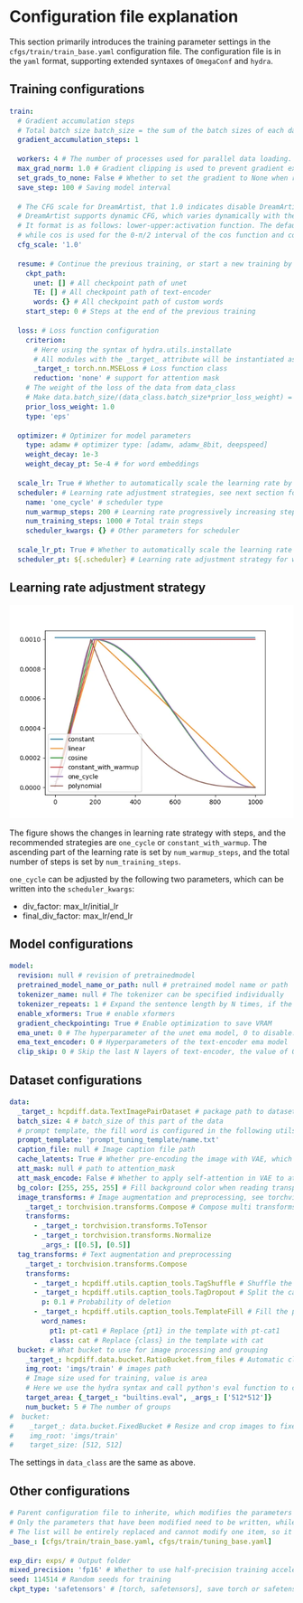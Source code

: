 # Configuration file explanation

This section primarily introduces the training parameter settings in the ```cfgs/train/train_base.yaml``` configuration file.
The configuration file is in the ```yaml``` format, supporting extended syntaxes of ```OmegaConf``` and ```hydra```.

## Training configurations

```yaml
train:
  # Gradient accumulation steps
  # Total batch size batch_size = the sum of the batch sizes of each dataset * Gradient accumulation steps * GPU count
  gradient_accumulation_steps: 1
  
  workers: 4 # The number of processes used for parallel data loading. It can be adjusted based on the number of CPU cores.
  max_grad_norm: 1.0 # Gradient clipping is used to prevent gradient explosion.
  set_grads_to_none: False # Whether to set the gradient to None when resetting it.
  save_step: 100 # Saving model interval 
  
  # The CFG scale for DreamArtist, that 1.0 indicates disable DreamArtist.
  # DreamArtist supports dynamic CFG, which varies dynamically with the diffusion time steps. 
  # It format is as follows: lower-upper:activation function. The default activation function is linear, 
  # while cos is used for the 0-π/2 interval of the cos function and cos2 for the π/2-π interval of the cos function.
  cfg_scale: '1.0' 

  resume: # Continue the previous training, or start a new training by set it to null
    ckpt_path:
      unet: [] # All checkpoint path of unet
      TE: [] # All checkpoint path of text-encoder
      words: {} # All checkpoint path of custom words
    start_step: 0 # Steps at the end of the previous training

  loss: # Loss function configuration
    criterion:
      # Here using the syntax of hydra.utils.installate
      # All modules with the _target_ attribute will be instantiated as the corresponding python object
      _target_: torch.nn.MSELoss # Loss function class
      reduction: 'none' # support for attention mask
    # The weight of the loss of the data from data_class
    # Make data.batch_size/(data_class.batch_size*prior_loss_weight) = 4/1 can get better results
    prior_loss_weight: 1.0 
    type: 'eps'

  optimizer: # Optimizer for model parameters 
    type: adamw # optimizer type: [adamw, adamw_8bit, deepspeed]
    weight_decay: 1e-3
    weight_decay_pt: 5e-4 # for word embeddings

  scale_lr: True # Whether to automatically scale the learning rate by total batch size
  scheduler: # Learning rate adjustment strategies, see next section for options
    name: 'one_cycle' # scheduler type
    num_warmup_steps: 200 # Learning rate progressively increasing steps
    num_training_steps: 1000 # Total train steps
    scheduler_kwargs: {} # Other parameters for scheduler

  scale_lr_pt: True # Whether to automatically scale the learning rate of word training by total batch size
  scheduler_pt: ${.scheduler} # Learning rate adjustment strategy for word training. OmegaConf syntax, consistent with scheduler content above
```

## Learning rate adjustment strategy

![](../imgs/lr.webp)

The figure shows the changes in learning rate strategy with steps, and the recommended strategies are ```one_cycle``` or ```constant_with_warmup```. 
The ascending part of the learning rate is set by ```num_warmup_steps```, and the total number of steps is set by ```num_training_steps```.

```one_cycle``` can be adjusted by the following two parameters, which can be written into the ```scheduler_kwargs```:
+ div_factor: max_lr/initial_lr
+ final_div_factor: max_lr/end_lr

## Model configurations

```yaml
model:
  revision: null # revision of pretrainedmodel
  pretrained_model_name_or_path: null # pretrained model name or path
  tokenizer_name: null # The tokenizer can be specified individually
  tokenizer_repeats: 1 # Expand the sentence length by N times, if the caption exceeds the upper limit you can increase the tokenizer_repeats
  enable_xformers: True # enable xformers
  gradient_checkpointing: True # Enable optimization to save VRAM
  ema_unet: 0 # The hyperparameter of the unet ema model, 0 to disable. Usually set to 0.9995
  ema_text_encoder: 0 # Hyperparameters of the text-encoder ema model
  clip_skip: 0 # Skip the last N layers of text-encoder, the value of 0 is consistent with webui's clip_skip=1
```

## Dataset configurations

```yaml
data:
  _target_: hcpdiff.data.TextImagePairDataset # package path to dataset class
  batch_size: 4 # batch_size of this part of the data
  # prompt template, the fill word is configured in the following utils.caption_tools.TemplateFill
  prompt_template: 'prompt_tuning_template/name.txt'
  caption_file: null # Image caption file path
  cache_latents: True # Whether pre-encoding the image with VAE, which can speed up the training
  att_mask: null # path to attention_mask
  att_mask_encode: False # Whether to apply self-attention in VAE to attention_mask
  bg_color: [255, 255, 255] # Fill background color when reading transparent images
  image_transforms: # Image augmentation and preprocessing, see torchvision.transforms for details
    _target_: torchvision.transforms.Compose # Compose multi transforms
    transforms:
      - _target_: torchvision.transforms.ToTensor
      - _target_: torchvision.transforms.Normalize
        _args_: [[0.5], [0.5]]
  tag_transforms: # Text augmentation and preprocessing
    _target_: torchvision.transforms.Compose
    transforms:
      - _target_: hcpdiff.utils.caption_tools.TagShuffle # Shuffle the caption by ","
      - _target_: hcpdiff.utils.caption_tools.TagDropout # Split the caption by "," and random delete
        p: 0.1 # Probability of deletion
      - _target_: hcpdiff.utils.caption_tools.TemplateFill # Fill the prompt template, randomly choice one line in template to fill
        word_names:
          pt1: pt-cat1 # Replace {pt1} in the template with pt-cat1
          class: cat # Replace {class} in the template with cat
  bucket: # What bucket to use for image processing and grouping
    _target_: hcpdiff.data.bucket.RatioBucket.from_files # Automatic clustering and grouping of all images in aspect ratio, avoiding crop as much as possible
    img_root: 'imgs/train' # images path
    # Image size used for training, value is area
    # Here we use the hydra syntax and call python's eval function to calculate the area
    target_area: {_target_: "builtins.eval", _args_: ['512*512']}
    num_bucket: 5 # The number of groups
#  bucket:
#    _target_: data.bucket.FixedBucket # Resize and crop images to fixed size
#    img_root: 'imgs/train'
#    target_size: [512, 512]
```

The settings in ``data_class`` are the same as above.

## Other configurations
```yaml
# Parent configuration file to inherite, which modifies the parameters of the parent file, can inherit multiple files.
# Only the parameters that have been modified need to be written, while the default values of the other parameters will be used.
# The list will be entirely replaced and cannot modify one item, so it is necessary to write them completely.
_base_: [cfgs/train/train_base.yaml, cfgs/train/tuning_base.yaml]

exp_dir: exps/ # Output folder
mixed_precision: 'fp16' # Whether to use half-precision training acceleration
seed: 114514 # Random seeds for training
ckpt_type: 'safetensors' # [torch, safetensors], save torch or safetensors format
```